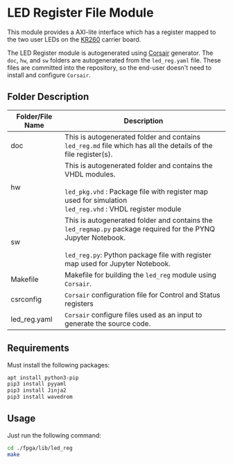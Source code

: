 # LED Register File Module

This module provides a AXI-lite interface which has a register mapped to the two user LEDs on the [KR260](https://www.xilinx.com/products/som/kria/kr260-robotics-starter-kit.html) carrier board.

The LED Register module is autogenerated using [Corsair](https://github.com/odelayIO/corsair-reg-map) generator.  The `doc`, `hw`, and `sw` folders are autogenerated from the `led_reg.yaml` file.  These files are committed into the repository, so the end-user doesn't need to install and configure `Corsair`.



## Folder Description

| Folder/File Name | Description                                                  |
| ---------------- | ------------------------------------------------------------ |
| doc              | This is autogenerated folder and contains `led_reg.md` file which has all the details of the file register(s). |
| hw               | This is autogenerated folder and contains the VHDL modules.<br /><br />`led_pkg.vhd` : Package file with register map used for simulation<br />`led_reg.vhd` : VHDL register module |
| sw               | This is autogenerated folder and contains the `led_regmap.py` package required for the PYNQ Jupyter Notebook.   <br /><br />`led_reg.py`: Python package file with register map used for Jupyter Notebook. |
| Makefile         | Makefile for building the `led_reg` module using `Corsair`.  |
| csrconfig        | `Corsair` configuration file for Control and Status registers |
| led_reg.yaml     | `Corsair` configure files used as an input to generate the source code. |



## Requirements

Must install the following packages:

```bash
apt install python3-pip
pip3 install pyyaml
pip3 install Jinja2
pip3 install wavedrom 
```



## Usage

Just run the following command:

```bash
cd ./fpga/lib/led_reg
make
```

